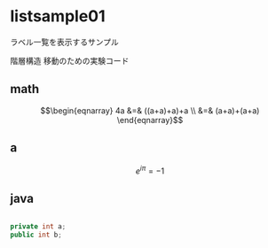 # listsample01

ラベル一覧を表示するサンプル

階層構造
移動のための実験コード

## math


```math
\begin{eqnarray}
4a &=& ((a+a)+a)+a \\
&=& (a+a)+(a+a)
\end{eqnarray}
```

## a

```math
e^{i\pi} = -1
```


## java

```java

private int a;
public int b;

```
